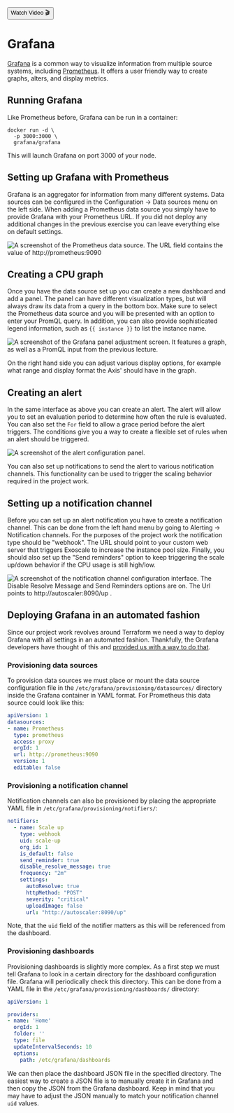 <div class="download">
<a href="#"><button>Watch Video 🎬</button></a>
</div>

<h1>Grafana</h1>

[Grafana](https://grafana.com/) is a common way to visualize information from multiple source systems, including [Prometheus](/exercises/4-prometheus). It offers a user friendly way to create graphs, alters, and display metrics.

## Running Grafana

Like Prometheus before, Grafana can be run in a container:

```
docker run -d \
  -p 3000:3000 \
  grafana/grafana
```

This will launch Grafana on port 3000 of your node.

## Setting up Grafana with Prometheus

Grafana is an aggregator for information from many different systems. Data sources can be configured in the Configuration &rarr; Data sources menu on the left side. When adding a Prometheus data source you simply have to provide Grafana with your Prometheus URL. If you did not deploy any additional changes in the previous exercise you can leave everything else on default settings.

![A screenshot of the Prometheus data source. The URL field contains the value of http://prometheus:9090](prometheus-datasource.png)

## Creating a CPU graph

Once you have the data source set up you can create a new dashboard and add a panel. The panel can have different visualization types, but will always draw its data from a query in the bottom box. Make sure to select the Prometheus data source and you will be presented with an option to enter your PromQL query. In addition, you can also provide sophisticated legend information, such as `{{ instance }}` to list the instance name.

![A screenshot of the Grafana panel adjustment screen. It features a graph, as well as a PromQL input from the previous lecture.](panel.png)

On the right hand side you can adjust various display options, for example what range and display format the Axis' should have in the graph.

## Creating an alert

In the same interface as above you can create an alert. The alert will allow you to set an evaluation period to determine how often the rule is evaluated. You can also set the `For` field to allow a grace period before the alert triggers. The conditions give you a way to create a flexible set of rules when an alert should be triggered.

![A screenshot of the alert configuration panel.](alerts.png)

You can also set up notifications to send the alert to various notification channels. This functionality can be used to trigger the scaling behavior required in the project work.

## Setting up a notification channel

Before you can set up an alert notification you have to create a notification channel. This can be done from the left hand menu by going to Alerting &rarr; Notification channels. For the purposes of the project work the notification type should be "webhook". The URL should point to your custom web server that triggers Exoscale to increase the instance pool size. Finally, you should also set up the "Send reminders" option to keep triggering the scale up/down behavior if the CPU usage is still high/low.

![A screenshot of the notification channel configuration interface. The Disable Resolve Message and Send Reminders options are on. The Url points to http://autoscaler:8090/up .](notification.png)

## Deploying Grafana in an automated fashion

Since our project work revolves around Terraform we need a way to deploy Grafana with all settings in an automated fashion. Thankfully, the Grafana developers have thought of this and [provided us with a way to do that](https://grafana.com/docs/grafana/latest/administration/provisioning/).

### Provisioning data sources

To provision data sources we must place or mount the data source configuration file in the `/etc/grafana/provisioning/datasources/` directory inside the Grafana container in YAML format. For Prometheus this data source could look like this:

```yaml
apiVersion: 1
datasources:
- name: Prometheus
  type: prometheus
  access: proxy
  orgId: 1
  url: http://prometheus:9090
  version: 1
  editable: false
```

### Provisioning a notification channel

Notification channels can also be provisioned by placing the appropriate YAML file in `/etc/grafana/provisioning/notifiers/`:

```yaml
notifiers:
  - name: Scale up
    type: webhook
    uid: scale-up
    org_id: 1
    is_default: false
    send_reminder: true
    disable_resolve_message: true
    frequency: "2m"
    settings:
      autoResolve: true
      httpMethod: "POST"
      severity: "critical"
      uploadImage: false
      url: "http://autoscaler:8090/up"
```

Note, that the `uid` field of the notifier matters as this will be referenced from the dashboard.

### Provisioning dashboards

Provisioning dashboards is slightly more complex. As a first step we must tell Grafana to look in a certain directory for the dashboard configuration file. Grafana will periodically check this directory. This can be done from a YAML file in the `/etc/grafana/provisioning/dashboards/` directory:

```yaml
apiVersion: 1

providers:
- name: 'Home'
  orgId: 1
  folder: ''
  type: file
  updateIntervalSeconds: 10
  options:
    path: /etc/grafana/dashboards
```

We can then place the dashboard JSON file in the specified directory. The easiest way to create a JSON file is to manually create it in Grafana and then copy the JSON from the Grafana dashboard. Keep in mind that you may have to adjust the JSON manually to match your notification channel `uid` values.